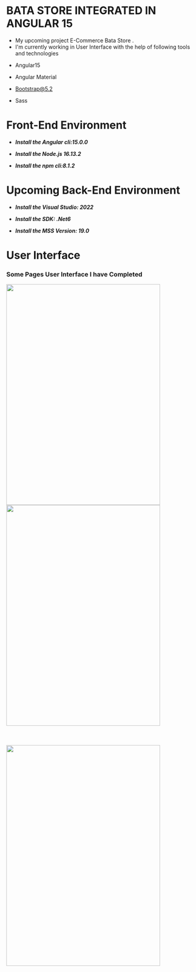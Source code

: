 # BATA STORE INTEGRATED IN ANGULAR 15
* My upcoming project E-Commerce Bata Store .
* I'm currently working in User Interface with the help of following tools and technologies
+ Angular15
- Angular Material
+ Bootstrap@5.2
- Sass
# Front-End Environment
+ ***Install the Angular cli:15.0.0***
- ***Install the Node.js 16.13.2***
+ ***Install the npm cli:8.1.2***

# Upcoming Back-End Environment
+ ***Install the Visual Studio: 2022***
- ***Install the SDK: .Net6***
+ ***Install the MSS Version: 19.0***

# User Interface
### Some Pages User Interface I have Completed
<a href="https://user-images.githubusercontent.com/92297443/205368435-56195dc7-104e-48ce-b793-f6ff560e4298.png"><img src="https://user-images.githubusercontent.com/92297443/205368435-56195dc7-104e-48ce-b793-f6ff560e4298.png"  align="center" height="580px" width="405px" ></a>
<a href="https://user-images.githubusercontent.com/92297443/205368577-2c923f97-992a-49b9-8f1e-a4c212f64d71.png"><img src="https://user-images.githubusercontent.com/92297443/205368577-2c923f97-992a-49b9-8f1e-a4c212f64d71.png"  align="center" height="580px" width="405px" ></a>
<br/> <br/> <br> <br>
<a href="[url](https://user-images.githubusercontent.com/92297443/205368949-c5e3faad-5e68-4cee-8479-9f08dd1b1902.png)"><img src="https://user-images.githubusercontent.com/92297443/205368949-c5e3faad-5e68-4cee-8479-9f08dd1b1902.png"  align="center" height="580px" width="405px" ></a>
